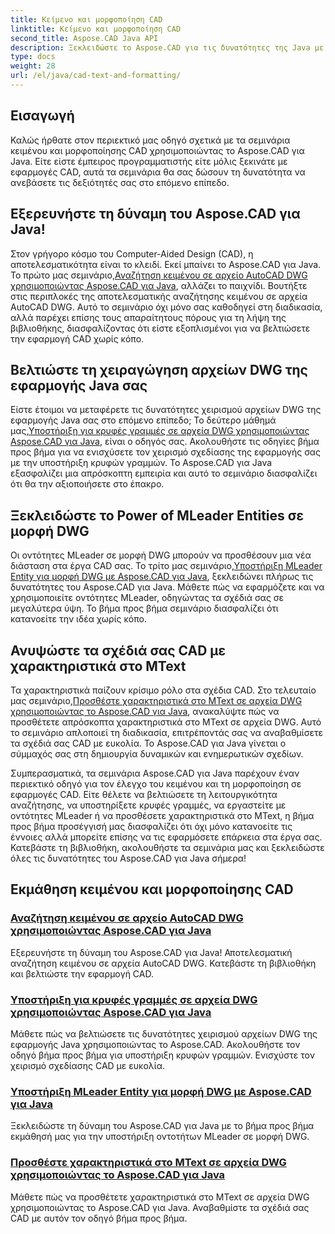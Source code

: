```yaml
---
title: Κείμενο και μορφοποίηση CAD
linktitle: Κείμενο και μορφοποίηση CAD
second_title: Aspose.CAD Java API
description: Ξεκλειδώστε το Aspose.CAD για τις δυνατότητες της Java με σεμινάρια. Μάθετε αναζήτηση κειμένου, κρυφές γραμμές, οντότητες MLeader και χαρακτηριστικά MText για να βελτιώσετε την εφαρμογή CAD σας.
type: docs
weight: 28
url: /el/java/cad-text-and-formatting/
---
```

## Εισαγωγή
Καλώς ήρθατε στον περιεκτικό μας οδηγό σχετικά με τα σεμινάρια κειμένου και μορφοποίησης CAD χρησιμοποιώντας το Aspose.CAD για Java. Είτε είστε έμπειρος προγραμματιστής είτε μόλις ξεκινάτε με εφαρμογές CAD, αυτά τα σεμινάρια θα σας δώσουν τη δυνατότητα να ανεβάσετε τις δεξιότητές σας στο επόμενο επίπεδο.

## Εξερευνήστε τη δύναμη του Aspose.CAD για Java!

 Στον γρήγορο κόσμο του Computer-Aided Design (CAD), η αποτελεσματικότητα είναι το κλειδί. Εκεί μπαίνει το Aspose.CAD για Java. Το πρώτο μας σεμινάριο,[Αναζήτηση κειμένου σε αρχείο AutoCAD DWG χρησιμοποιώντας Aspose.CAD για Java](./search-text-in-dwg/), αλλάζει το παιχνίδι. Βουτήξτε στις περιπλοκές της αποτελεσματικής αναζήτησης κειμένου σε αρχεία AutoCAD DWG. Αυτό το σεμινάριο όχι μόνο σας καθοδηγεί στη διαδικασία, αλλά παρέχει επίσης τους απαραίτητους πόρους για τη λήψη της βιβλιοθήκης, διασφαλίζοντας ότι είστε εξοπλισμένοι για να βελτιώσετε την εφαρμογή CAD χωρίς κόπο.

## Βελτιώστε τη χειραγώγηση αρχείων DWG της εφαρμογής Java σας

 Είστε έτοιμοι να μεταφέρετε τις δυνατότητες χειρισμού αρχείων DWG της εφαρμογής Java σας στο επόμενο επίπεδο; Το δεύτερο μάθημά μας,[Υποστήριξη για κρυφές γραμμές σε αρχεία DWG χρησιμοποιώντας Aspose.CAD για Java](./support-hidden-lines-in-dwg/), είναι ο οδηγός σας. Ακολουθήστε τις οδηγίες βήμα προς βήμα για να ενισχύσετε τον χειρισμό σχεδίασης της εφαρμογής σας με την υποστήριξη κρυφών γραμμών. Το Aspose.CAD για Java εξασφαλίζει μια απρόσκοπτη εμπειρία και αυτό το σεμινάριο διασφαλίζει ότι θα την αξιοποιήσετε στο έπακρο.

## Ξεκλειδώστε το Power of MLeader Entities σε μορφή DWG

 Οι οντότητες MLeader σε μορφή DWG μπορούν να προσθέσουν μια νέα διάσταση στα έργα CAD σας. Το τρίτο μας σεμινάριο,[Υποστήριξη MLeader Entity για μορφή DWG με Aspose.CAD για Java](./support-mleader-entity/), ξεκλειδώνει πλήρως τις δυνατότητες του Aspose.CAD για Java. Μάθετε πώς να εφαρμόζετε και να χρησιμοποιείτε οντότητες MLeader, οδηγώντας τα σχέδιά σας σε μεγαλύτερα ύψη. Το βήμα προς βήμα σεμινάριο διασφαλίζει ότι κατανοείτε την ιδέα χωρίς κόπο.

## Ανυψώστε τα σχέδιά σας CAD με χαρακτηριστικά στο MText

Τα χαρακτηριστικά παίζουν κρίσιμο ρόλο στα σχέδια CAD. Στο τελευταίο μας σεμινάριο,[Προσθέστε χαρακτηριστικά στο MText σε αρχεία DWG χρησιμοποιώντας το Aspose.CAD για Java](./add-attributes-to-mtext/), ανακαλύψτε πώς να προσθέτετε απρόσκοπτα χαρακτηριστικά στο MText σε αρχεία DWG. Αυτό το σεμινάριο απλοποιεί τη διαδικασία, επιτρέποντάς σας να αναβαθμίσετε τα σχέδιά σας CAD με ευκολία. Το Aspose.CAD για Java γίνεται ο σύμμαχός σας στη δημιουργία δυναμικών και ενημερωτικών σχεδίων.

Συμπερασματικά, τα σεμινάρια Aspose.CAD για Java παρέχουν έναν περιεκτικό οδηγό για τον έλεγχο του κειμένου και τη μορφοποίηση σε εφαρμογές CAD. Είτε θέλετε να βελτιώσετε τη λειτουργικότητα αναζήτησης, να υποστηρίξετε κρυφές γραμμές, να εργαστείτε με οντότητες MLeader ή να προσθέσετε χαρακτηριστικά στο MText, η βήμα προς βήμα προσέγγισή μας διασφαλίζει ότι όχι μόνο κατανοείτε τις έννοιες αλλά μπορείτε επίσης να τις εφαρμόσετε επάρκεια στα έργα σας. Κατεβάστε τη βιβλιοθήκη, ακολουθήστε τα σεμινάρια μας και ξεκλειδώστε όλες τις δυνατότητες του Aspose.CAD για Java σήμερα!

## Εκμάθηση κειμένου και μορφοποίησης CAD
### [Αναζήτηση κειμένου σε αρχείο AutoCAD DWG χρησιμοποιώντας Aspose.CAD για Java](./search-text-in-dwg/)
Εξερευνήστε τη δύναμη του Aspose.CAD για Java! Αποτελεσματική αναζήτηση κειμένου σε αρχεία AutoCAD DWG. Κατεβάστε τη βιβλιοθήκη και βελτιώστε την εφαρμογή CAD.
### [Υποστήριξη για κρυφές γραμμές σε αρχεία DWG χρησιμοποιώντας Aspose.CAD για Java](./support-hidden-lines-in-dwg/)
Μάθετε πώς να βελτιώσετε τις δυνατότητες χειρισμού αρχείων DWG της εφαρμογής Java χρησιμοποιώντας το Aspose.CAD. Ακολουθήστε τον οδηγό βήμα προς βήμα για υποστήριξη κρυφών γραμμών. Ενισχύστε τον χειρισμό σχεδίασης CAD με ευκολία.
### [Υποστήριξη MLeader Entity για μορφή DWG με Aspose.CAD για Java](./support-mleader-entity/)
Ξεκλειδώστε τη δύναμη του Aspose.CAD για Java με το βήμα προς βήμα εκμάθησή μας για την υποστήριξη οντοτήτων MLeader σε μορφή DWG.
### [Προσθέστε χαρακτηριστικά στο MText σε αρχεία DWG χρησιμοποιώντας το Aspose.CAD για Java](./add-attributes-to-mtext/)
Μάθετε πώς να προσθέτετε χαρακτηριστικά στο MText σε αρχεία DWG χρησιμοποιώντας το Aspose.CAD για Java. Αναβαθμίστε τα σχέδιά σας CAD με αυτόν τον οδηγό βήμα προς βήμα.